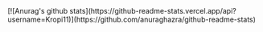 <item align="center">
[![Anurag's github stats](https://github-readme-stats.vercel.app/api?username=Kropi11)](https://github.com/anuraghazra/github-readme-stats)
</item>
